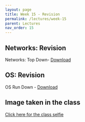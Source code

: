 ```yaml
---
layout: page
title: Week 15 - Revision
permalink: /lectures/week-15
parent: Lectures
nav_order: 15
---
```


## Networks: Revision
Networks: Top Down- [Download](https://karthikv1392.github.io/cs3301_osn/slides/OSN_L25_Networks_full.pdf)

## OS: Revision
OS Run Down - [Download](https://karthikv1392.github.io/cs3301_osn/slides/OSN_L26_OS_full.pdf)

## Image taken in the class

[Click here for the class selfie](https://karthikv1392.github.io/cs3301_osn/assets/images/class_selfie.jpg)